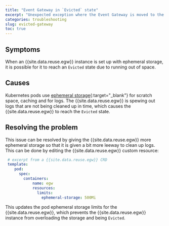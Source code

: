 ```yaml
---
title: "Event Gateway in `Evicted` state"
excerpt: "Unexpected exception where the Event Gateway is moved to the `Evicted` state."
categories: troubleshooting
slug: evicted-gateway
toc: true
---
```


## Symptoms

When an {{site.data.reuse.egw}} instance is set up with ephemeral storage, it is possible for it to reach an `Evicted` state due to running out of space.

## Causes

Kubernetes pods use [ephemeral storage](https://kubernetes.io/docs/concepts/configuration/manage-resources-containers/#resource-emphemeralstorage-consumption){:target="_blank"} for scratch space, caching and for logs. The {{site.data.reuse.egw}} is spewing out logs that are not being cleaned up in time, which causes the {{site.data.reuse.egw}} to reach the `Evicted` state.

## Resolving the problem

This issue can be resolved by giving the {{site.data.reuse.egw}} more ephemeral storage so that it is given a bit more leeway to clean up logs. This can be done by editing the {{site.data.reuse.egw}} custom resource:

```yaml
 # excerpt from a {{site.data.reuse.egw}} CRD 
 template:
    pod:
      spec:
        containers:
            name: egw
            resources:
              limits:
                ephemeral-storage: 500Mi
```

This updates the pod ephemeral storage limits for the {{site.data.reuse.egw}}, which prevents the {{site.data.reuse.egw}} instance from overloading the storage and being `Evicted`.